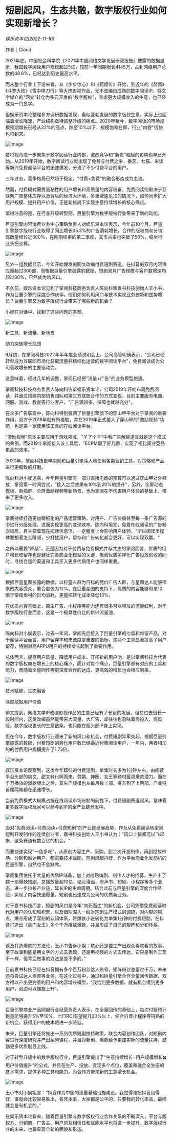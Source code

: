 # 短剧起风，生态共融，数字版权行业如何实现新增长？

*娱乐资本论|2022-11-10|*

作者｜Cloud

2021年底，中国社会科学院《2021年中国网络文学发展研究报告》披露的数据显示，我国数字阅读用户规模超过5亿，较前一年同期增长4145万，占到网络用户总数的48.6%，已经达到历史最高水平。

而从整个行业上下游来看，从《步步惊心》和《甄嬛传》开始，到近年的《赘婿》《斗罗大陆》《雪中悍刀行》等大热影视作品，无不改编自成熟的数字阅读IP。将文字媒介的"网文"转化为多元开发的"数字版权"，寻求更大规模收入的生意，也已经成为一门显学。

但娱乐资本论整理多方调研数据发现，看似蓬勃发展的数字版权生意，实际上也面临着增长降速，产业结构亟待调整升级的痛点。2020年至今，数字阅读的市场规模预期增长已经从22%的高点，跌至10%以下，规模饱和在即，行业"内卷"很快也将到来。

![Image](https://p3-sign.toutiaoimg.com/tos-cn-i-qvj2lq49k0/353235d0bd814e14a2fe55a3df908a5d~noop.image?_iz=58558&from=article.pc_detail&x-expires=1668675010&x-signature=VZQHT%2FDcpCnI3AEc8oT5U%2Ffdmjg%3D)

若将视角进一步聚焦于数字阅读行业内部，激烈竞争和"新贵"崛起的影响也早已开始。从2019年开始，数字阅读行业就出现了免费与付费之争，番茄、七猫、米读等新兴免费阅读平台的迅速爆发，分流了不少付费平台的用户。

三年过去，竞争格局已然趋于稳定，"付费+免费"的融合形态成为主流。

然而，付费模式需要高粘性的用户增长和高质量的内容储备，免费阅读则取决于互联网广告整体库存以及背后的经济大环境，多重增速见顶的情况下，如何同步扩大用户规模、提升用户价值，正是新格局下实现生意持续增长的核心痛点。

值得注意的是，在行业升级转型期，巨量引擎为数字版权行业带来了新的动能。

巨量引擎内容消费业务中心策略负责人对娱乐资本论表示，今年前10个月，巨量引擎数字版权行业取得了同比增长35.3%的广告消耗增长，合作的版权商和分销商数量增长近300%，在刚刚结束的第二季度，其市占率也突破了50%，稳坐行业头把交椅。

![Image](https://p3-sign.toutiaoimg.com/tos-cn-i-qvj2lq49k0/bae6e56878eb4f86b13199816d9827e3~noop.image?_iz=58558&from=article.pc_detail&x-expires=1668675010&x-signature=KJJa30vkK3xveCC9FKKK0AbD4rM%3D)

另外一组数据显示，今年开始爆发的网文改编付费短剧赛道，在抖音的双月内容供应量超过300部，而根据巨量引擎披露的数据，短剧双月广告规模与客户数增速均超过30%，已然成为新风口。

不久前，娱乐资本论见到了掌阅科技商务负责人陈向科和嘉书科技创始人王小书，作为巨量引擎的深度合作伙伴，他们如何利用风口与技术实现业务创新和逆势增长？巨量引擎又为数字版权行业带来了哪些新的机会？

小娱在对话中，找到了这些问题的答案。

![Image](https://p3-sign.toutiaoimg.com/tos-cn-i-qvj2lq49k0/e56040f45f8a419aaa6495d2e19570d8~noop.image?_iz=58558&from=article.pc_detail&x-expires=1668675010&x-signature=q%2F%2BDWsfdNawr96pGBG2GsbGd6sw%3D)

新工具、新流量、新场景

助力突破增长瓶颈

9月初，在掌阅科技2022年半年度业绩说明会上，公司高管明确表示，"公司已经转型成为互联网市场化获取流量并精细化运营的数字阅读平台"，免费阅读成为公司营收增长的主要驱动力。

这意味着，经过几年的调整，掌阅已经把"流量+广告"的业务模型跑通。

掌阅科技科技商务负责人陈向科告诉娱乐资本论，公司2019年开始布局免费阅读，并通过搭建内部销售团队和第三方联盟合作的方式变现，目前主要服务电商、网服、游戏、教育等行业客户，"广告源越多，保障也就越充分"。

在众多广告联盟中，陈向科特别强调了巨量引擎旗下的穿山甲平台对于掌阅的重要作用，双方于2018年就有所接触，并在2019年正式接入了穿山甲的"激励视频"功能，也是第一家使用该工具的在线阅读平台。

"激励视频"原本主要应用于游戏领域，"羊了个羊"中看广告解锁道具就是这个模式的典例，而2019年掌阅接入该工具后，"ECPM翻了好几番，实现了相比同业竞品更高的效率。"

2020年，掌阅科技更早期就和巨量引擎深入地使用各类营销工具，对策略和产品进行更细致的打磨。

陈向科对小娱透露，今年巨量引擎有一部分直播电商的预算可以通过穿山甲对外释放，掌阅第一时间尝试，"接入之后效果有10%到20%的提升"，另外，全屏动态模板、新插屏、全屏激励视频等新场景，也为掌阅在不伤害用户体验的基础上，带来了更多收入。

![Image](https://p3-sign.toutiaoimg.com/tos-cn-i-qvj2lq49k0/fa4e17ed4c084649b6850e35759e27f9~noop.image?_iz=58558&from=article.pc_detail&x-expires=1668675010&x-signature=aHLsHPiu1%2F7A9EADOMkcO6CFSUo%3D)

掌阅持续打造更加精细化的产品运营策略，对用户、广告价值甚至每一条广告源的ID进行分层处理，进而实现更高的变现效率。陈向科坦言，免费在线阅读的广告频次较高，且主要呈现在阅读信息流，一定程度上会影响用户体验，"所以阅读类媒体要想着怎么降频，少打扰用户，留存和广告转化都会更好，可以实现双赢。"

之所以需要"降频"，正是因为对于付费与免费模式并存共生的掌阅而言，优质的用户增长和留存也是健壮完善商业化模型的关键，吸收优质多样化广告投放创收的同时，寻找合适的渠道和工具买入更多优质用户也同样重要。

![Image](https://p3-sign.toutiaoimg.com/tos-cn-i-qvj2lq49k0/420fb1e2ab414ebeb60eaa20e28b708e~noop.image?_iz=58558&from=article.pc_detail&x-expires=1668675010&x-signature=0ZR9vdzG8%2B%2BEaLXCOIL0egQqqI8%3D)

根据巨量星图披露的数据，以标签人群为目标的竞价广告人群，与星图达人能够带来的内容受众，重合度仅为12%。在巨量星图的支持下，优质的内容能够带来10倍于常规素材的日均消耗，更能把转化成本降低13%。

在优质内容基础上，原生广告、小程序等能力还有很多可以释放的流量红利，对于数字版权行业而言，这是一个极具性价比的新兴流量池，

![Image](https://p3-sign.toutiaoimg.com/tos-cn-i-qvj2lq49k0/6b59ae4c996540879520d03b1798401c~noop.image?_iz=58558&from=article.pc_detail&x-expires=1668675010&x-signature=87f3o3GcnidWUK7CingcTRyx8Nk%3D)

陈向科对小娱表示，过去一年间，掌阅先后接入了巨量引擎的七留和每留产品，对于阅读平台而言，用户留存率和忠诚度是重要的指标，这两个工具显著提高了用户留存，特别对高ARPU用户的持续增长起到了重要作用。

总体而言，提高用户质量、降低用户成本、开拓新的用户池，是以掌阅科技为代表的数字版权商在增长上的核心痛点，而针对每个痛点，巨量引擎都有对应的工具和能力，而随着全量回传等更深度合作的达成，更高效的增长也会相应到来。

![Image](https://p3-sign.toutiaoimg.com/tos-cn-i-qvj2lq49k0/5cc0a110566f4251b40cdc088513af3d~noop.image?_iz=58558&from=article.pc_detail&x-expires=1668675010&x-signature=wVjvEBGVojKkbKr8BHANEvB481s%3D)

技术赋能，生态融合

深度挖掘用户价值

前文提到，网络文学IP改编影视作品的生意已经有了长足的发展，但在过去很长一段时间内，这类改编虽然能带来大流量、大广告，却往往也意味着高投入、高风险，数字版权更长的生意链条，也只能在超头部IP身上实现。

但在今年，数字版权行业迎来了新的风口和机会，付费短剧异军突起，根据巨量引擎披露的数据，付费短剧的转化用户数已经逼近付费阅读用户，一年内，两者相加的的付费用户规模提升了1.73倍。

![Image](https://p3-sign.toutiaoimg.com/tos-cn-i-qvj2lq49k0/7e522b093a564ce284e60df9a7689575~noop.image?_iz=58558&from=article.pc_detail&x-expires=1668675010&x-signature=osrNyaGGLtyKIfrXwBjHGfzJ7qg%3D)

娱乐资本论观察到，这类今年蹿红的付费短剧，单集时长多为1分钟左右，由阅读平台头部的爽文、甜文转化啊而来，赘婿、神医、女王等题材最具爆款潜力。而在千万播放的爆款频出之后，其生产规模也从每月数十部，提升到了上百部，产业链首尾两端都在迅速增长。

当前免费模式大规模占据在线阅读市场份额的前提下，付费短剧赛道起风，意味着更多数字版权玩家可以参与到IP的全产业链开发中。

![Image](https://p3-sign.toutiaoimg.com/tos-cn-i-qvj2lq49k0/f0c9a682a14c486eb2f4ee8f3ea15c77~noop.image?_iz=58558&from=article.pc_detail&x-expires=1668675010&x-signature=NkO5WojwIg1cAwNfv9SeUccMpzc%3D)

面对"免费阅读+付费阅读+付费短剧"的产业链发展趋势，作为从免费阅读转型到短剧开发制作的连续创业者，嘉书科技创始人王小书认为："风口上猪都可以飞起来，这条赛道有数百亿的机会。"

而要快速实现"一鱼多吃"，从原创内容生产、采购，到二次开发制作，再到投放市场、分销和触达用户，都需要技术赋能，短剧风起抖音，作为平台商业化发动机的巨量引擎，自然也不会缺席。

掌阅集团依托于大量的优质IP储备，加上对成熟编剧、制作人才的招募，生产出了数十部爆款短剧，总播放量超10亿，结合漫画、有声书、短剧、小程序等多个业态，进一步拉长产业链，延长IP的生命周期。结合此前与巨量引擎的深度合作经验，实现了内容快速爆量，短剧也迅速成为公司的优质新业务。

对于嘉书科技而言，短剧的风口是今年"向死而生"的新机会，公司凭借免费阅读时代对用户的认知和积累，以及团队深入一线对短剧生产模式的调研，对内容的爽点、爆点形成了深刻的认知体系，将爆款小说转化为单集1分钟的付费短剧，在抖音打造出《豪门女王》多个千万播放爆款，并且形成了自己的矩阵和分销体系。

![Image](https://p3-sign.toutiaoimg.com/tos-cn-i-qvj2lq49k0/db65b4a4fc8f480cbc99169ea0863ac8~noop.image?_iz=58558&from=article.pc_detail&x-expires=1668675010&x-signature=tv%2BIH5gp1Jei6u10R1jCle19VmQ%3D)

谈及打造爆款的方法论，王小书告诉小娱：核心还是要生产出观众喜欢看的故事，至于故事到底是用文字的方式去表现，还是用视频的方式去传达，它只是制作工艺不一样，但背后做事的方法是差不多的。”

目前嘉书科技已经在抖音拥有多个百万粉丝达人账号，矩阵粉丝总量过千万，未来还将尝试达人培育等业务。在这个过程中，通过和巨量引擎合作全量回传数据，双方得以产出更完善的用户和内容增长模型，“我给到更多数据，就有机会得到更多用户，双边可以螺旋上升”。

![Image](https://p3-sign.toutiaoimg.com/tos-cn-i-qvj2lq49k0/da5b89e777d646f4afea1b760395293b~noop.image?_iz=58558&from=article.pc_detail&x-expires=1668675010&x-signature=NrxGided4L3Xk%2B7y8Q42r9Lb1L0%3D)

巨量引擎商业产品网服行业经营负责人表示，在全量回传的基础上，每次付费预计跑量能够提升5%至10%，七日ROI有望提升20%以上，结合抖音小程序等链路的新机会，获得用户的成本将进一步降低。

未来，巨量引擎还将推出一系列优质短剧扶持政策，联合内容创作团队，对短剧内容进行深度研究并产出系列课程，并且对新剧、爆款给予更加实际的流量扶持，鼓励更多优质剧目上线。

对于转型升级中的数字版权行业，巨量引擎提出了“生意持续增长=用户规模增长✖️用户价值提升”的公式，并且在生产、投放、变现多个点位，覆盖和融合全生态的技术需求，提供多种工具和能力，为合作方带来新的生意增长机会。

![Image](https://p3-sign.toutiaoimg.com/tos-cn-i-qvj2lq49k0/d8a23cf8644946ac89db23ed649c1fb5~noop.image?_iz=58558&from=article.pc_detail&x-expires=1668675010&x-signature=811bHz8S6TXuvELSGg%2FQxkNqiH0%3D)

王小书对小娱坦言：“抖音作为中国的流量基础设施建设。我觉得谁把抖音用得好，谁就会比较容易胜出，各凭本事，大家都是公平的，只要我的转化率高，最终就会是有机会的。”

在娱乐资本论看来，随着巨量引擎与数字版权行业合作关系的不断深入，平台与版权方、分销商、广告主、用户的互相信任和赋能水平也将进一步提升，数字版权行业的未来，也将呈现全新的面貌和形态。

